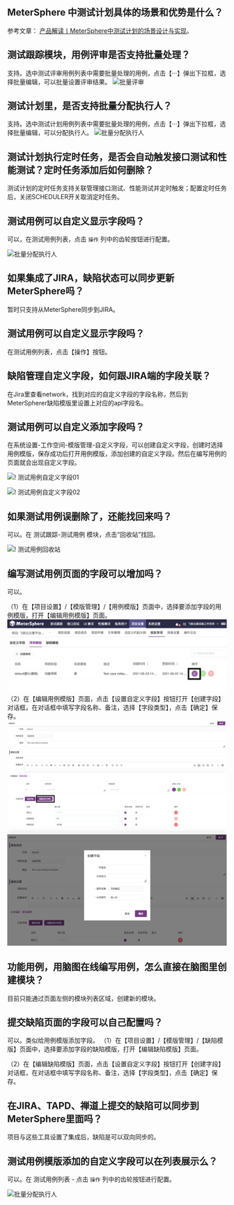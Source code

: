 ## MeterSphere 中测试计划具体的场景和优势是什么？

参考文章： [产品解读丨MeterSphere中测试计划的场景设计与实现](https://mp.weixin.qq.com/s/hbhBEXMzphVjivmHXY3PjA)。


## 测试跟踪模块，用例评审是否支持批量处理？

支持。选中测试评审用例列表中需要批量处理的用例，点击【···】弹出下拉框，选择批量编辑，可以批量设置评审结果。
![批量评审](../img/faq/批量评审.png)

## 测试计划里，是否支持批量分配执行人？

支持。选中测试计划用例列表中需要批量处理的用例，点击【···】弹出下拉框，选择批量编辑，可以分配执行人。
![批量分配执行人](../img/faq/批量分配执行人.png)

## 测试计划执行定时任务，是否会自动触发接口测试和性能测试？定时任务添加后如何删除？

测试计划的定时任务支持关联管理接口测试、性能测试并定时触发；配置定时任务后，关闭SCHEDULER开关取消定时任务。

## 测试用例可以自定义显示字段吗？


可以，在测试用例列表，点击 `操作` 列中的齿轮按钮进行配置。

![批量分配执行人](../img/faq/测试用例自定义显示字段.png)

## 如果集成了JIRA，缺陷状态可以同步更新MeterSphere吗？

暂时只支持从MeterSphere同步到JIRA。

## 测试用例可以自定义显示字段吗？

在测试用例列表，点击【操作】按钮。


## 缺陷管理自定义字段，如何跟JIRA端的字段关联？

在Jira里查看network，找到对应的自定义字段的字段名称，然后到MeterSpherer缺陷模版里设置上对应的api字段名。

## 测试用例可以自定义添加字段吗？

在系统设置-工作空间-模版管理-自定义字段，可以创建自定义字段，创建时选择用例模版，保存成功后打开用例模版，添加创建的自定义字段。然后在编写用例的页面就会出现自定义字段。

![! 测试用例自定义字段01](../img/faq/测试用例自定义字段01.jpg)

![! 测试用例自定义字段02](../img/faq/测试用例自定义字段02.png)

## 如果测试用例误删除了，还能找回来吗？

可以。在 测试跟踪-测试用例 模块，点击“回收站”找回。

![! 测试用例回收站](../img/faq/测试用例回收站.png)

## 编写测试用例页面的字段可以增加吗？

可以。

（1）在【项目设置】/【模版管理】/【用例模版】页面中，选择要添加字段的用例模版，打开【编辑用例模版】页面。
![! 用例模版列表页面](../img/faq/添加用例模版字段-用例模版列表页面.png)
（2）在【编辑用例模版】页面，点击【设置自定义字段】按钮打开【创建字段】对话框，在对话框中填写字段名称、备注，选择【字段类型】，点击【确定】保存。
![! 用例模版列表页面](../img/faq/添加用例模版字段-用例模版编辑页面.png)
![! 添加字段对话框](../img/faq/添加用例模版字段-添加字段对话框.png)

## 功能用例，用脑图在线编写用例，怎么直接在脑图里创建模块？
目前只能通过页面左侧的模块列表区域，创建新的模块。

## 提交缺陷页面的字段可以自己配置吗？
可以。类似给用例模版添加字段。
（1）在【项目设置】/【模版管理】/【缺陷模版】页面中，选择要添加字段的缺陷模版，打开【编辑缺陷模版】页面。

（2）在【编辑缺陷模版】页面，点击【设置自定义字段】按钮打开【创建字段】对话框，在对话框中填写字段名称、备注，选择【字段类型】，点击【确定】保存。

## 在JIRA、TAPD、禅道上提交的缺陷可以同步到MeterSphere里面吗？
项目与这些工具设置了集成后，缺陷是可以双向同步的。

## 测试用例模版添加的自定义字段可以在列表展示么？
可以。在 测试用例列表 - 点击 `操作` 列中的齿轮按钮进行配置。

![批量分配执行人](../img/faq/测试用例自定义显示字段.png)

